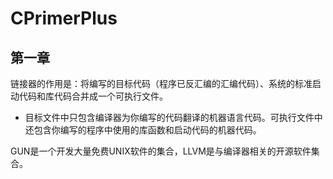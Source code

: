 # CPrimerPlus
## 第一章
链接器的作用是：将编写的目标代码（程序已反汇编的汇编代码）、系统的标准启动代码和库代码合并成一个可执行文件。
* 目标文件中只包含编译器为你编写的代码翻译的机器语言代码。可执行文件中还包含你编写的程序中使用的库函数和启动代码的机器代码。

GUN是一个开发大量免费UNIX软件的集合，LLVM是与编译器相关的开源软件集合。
